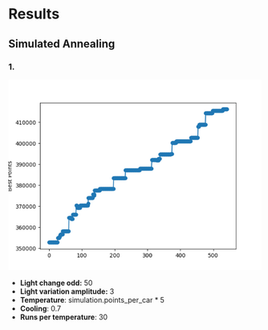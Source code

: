 # Results

## Simulated Annealing

### 1.
![](images/Figure_1.png)

- **Light change odd:** 50
- **Light variation amplitude:** 3
- **Temperature**: simulation.points_per_car * 5
- **Cooling**: 0.7
- **Runs per temperature**: 30